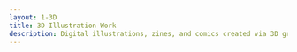 ```yaml
---
layout: 1-3D
title: 3D Illustration Work
description: Digital illustrations, zines, and comics created via 3D graphics and animation software.
---
```

	